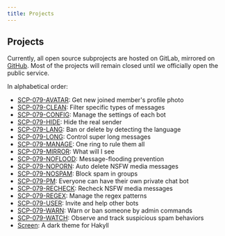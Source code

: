 ```yaml
---
title: Projects
---
```


## Projects

Currently, all open source subprojects are hosted on GitLab, mirrored on <a href="https://github.com/scp-079" target="_blank">GitHub</a>. Most of the projects will remain closed until we officially open the public service.

In alphabetical order:

- <a href="https://github.com/scp-079/scp-079-avatar" target="_blank">SCP-079-AVATAR</a>: 
Get new joined member's profile photo
- <a href="https://github.com/scp-079/scp-079-clean" target="_blank">SCP-079-CLEAN</a>: 
Filter specific types of messages
- <a href="https://github.com/scp-079/scp-079-config" target="_blank">SCP-079-CONFIG</a>: 
Manage the settings of each bot
- <a href="https://github.com/scp-079/scp-079-hide" target="_blank">SCP-079-HIDE</a>: 
Hide the real sender
- <a href="https://github.com/scp-079/scp-079-lang" target="_blank">SCP-079-LANG</a>: 
Ban or delete by detecting the language
- <a href="https://github.com/scp-079/scp-079-long" target="_blank">SCP-079-LONG</a>: 
Control super long messages
- <a href="https://github.com/scp-079/scp-079-manage" target="_blank">SCP-079-MANAGE</a>: 
One ring to rule them all
- <a href="https://github.com/scp-079/scp-079-mirror" target="_blank">SCP-079-MIRROR</a>: 
What will I see
- <a href="https://github.com/scp-079/scp-079-noflood" target="_blank">SCP-079-NOFLOOD</a>: 
Message-flooding prevention
- <a href="https://github.com/scp-079/scp-079-noporn" target="_blank">SCP-079-NOPORN</a>: 
Auto delete NSFW media messages
- <a href="https://github.com/scp-079/scp-079-nospam" target="_blank">SCP-079-NOSPAM</a>: 
Block spam in groups
- <a href="https://github.com/scp-079/scp-079-pm" target="_blank">SCP-079-PM</a>: 
Everyone can have their own private chat bot
- <a href="https://github.com/scp-079/scp-079-recheck" target="_blank">SCP-079-RECHECK</a>: 
Recheck NSFW media messages
- <a href="https://github.com/scp-079/scp-079-regex" target="_blank">SCP-079-REGEX</a>: 
Manage the regex patterns
- <a href="https://github.com/scp-079/scp-079-user" target="_blank">SCP-079-USER</a>: 
Invite and help other bots
- <a href="https://github.com/scp-079/scp-079-warn" target="_blank">SCP-079-WARN</a>: 
Warn or ban someone by admin commands
- <a href="https://github.com/scp-079/scp-079-watch" target="_blank">SCP-079-WATCH</a>: 
Observe and track suspicious spam behaviors
- <a href="https://github.com/scp-079/screen" target="_blank">Screen</a>: 
A dark theme for Hakyll

<audio src="/audio/page/projects.ogg" autoplay></audio>
